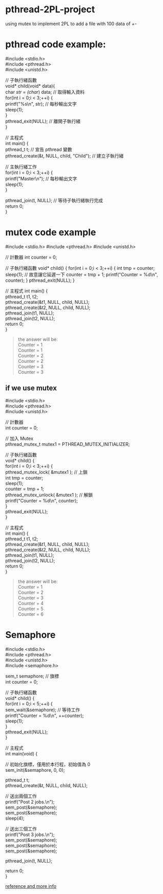 # pthread-2PL-project

using mutex to implement 2PL to add a file with 100 data of +-

pthread code example:
==
#include <stdio.h><br>
#include <pthread.h><br>
#include <unistd.h><br>

// 子執行緒函數<br>
void* child(void* data){<br>
  char *str = (char*) data; // 取得輸入資料<br>
  for(int i = 0;i < 3;++i) {<br>
    printf("%s\n", str); // 每秒輸出文字<br>
    sleep(1);<br>
  }<br>
  pthread_exit(NULL); // 離開子執行緒<br>
}<br>

// 主程式<br>
int main() {<br>
  pthread_t t; // 宣告 pthread 變數<br>
  pthread_create(&t, NULL, child, "Child"); // 建立子執行緒<br>

  // 主執行緒工作<br>
  for(int i = 0;i < 3;++i) {<br>
    printf("Master\n"); // 每秒輸出文字<br>
    sleep(1);<br>
  }<br>

  pthread_join(t, NULL); // 等待子執行緒執行完成<br>
  return 0;<br>
}<br>


mutex code example
==
#include <stdio.h>
#include <pthread.h>
#include <unistd.h>

// 計數器
int counter = 0;

// 子執行緒函數
void* child() {
  for(int i = 0;i < 3;++i) {
    int tmp = counter;
    sleep(1); // 故意讓它延遲一下
    counter = tmp + 1;
    printf("Counter = %d\n", counter);
  }
  pthread_exit(NULL);
}

// 主程式
int main() {<br>
  pthread_t t1, t2;<br>
  pthread_create(&t1, NULL, child, NULL);<br>
  pthread_create(&t2, NULL, child, NULL);<br>
  pthread_join(t1, NULL);<br>
  pthread_join(t2, NULL);<br>
  return 0;<br>
}<br>

>the answer will be:<br>
Counter = 1<br>
Counter = 1<br>
Counter = 2<br>
Counter = 2<br>
Counter = 3<br>
Counter = 3<br>

if we use mutex
--
#include <stdio.h><br>
#include <pthread.h><br>
#include <unistd.h><br>

// 計數器<br>
int counter = 0;<br>

// 加入 Mutex<br>
pthread_mutex_t mutex1 = PTHREAD_MUTEX_INITIALIZER;<br>

// 子執行緒函數<br>
void* child() {<br>
  for(int i = 0;i < 3;++i) {<br>
    pthread_mutex_lock( &mutex1 ); // 上鎖<br>
    int tmp = counter;<br>
    sleep(1);<br>
    counter = tmp + 1;<br>
    pthread_mutex_unlock( &mutex1 ); // 解鎖<br>
    printf("Counter = %d\n", counter);<br>
  }<br>
  pthread_exit(NULL);<br>
}<br>

// 主程式<br>
int main() {<br>
  pthread_t t1, t2;<br>
  pthread_create(&t1, NULL, child, NULL);<br>
  pthread_create(&t2, NULL, child, NULL);<br>
  pthread_join(t1, NULL);<br>
  pthread_join(t2, NULL);<br>
  return 0;<br>
}<br>

>the answer will be:<br>
Counter = 1<br>
Counter = 2<br>
Counter = 3<br>
Counter = 4<br>
Counter = 5<br>
Counter = 6<br>

Semaphore 
==
#include <stdio.h> <br>
#include <pthread.h><br>
#include <unistd.h><br>
#include <semaphore.h><br>

sem_t semaphore; // 旗標<br>
int counter = 0;<br>

// 子執行緒函數<br>
void* child() {<br>
  for(int i = 0;i < 5;++i) {<br>
    sem_wait(&semaphore); // 等待工作<br>
    printf("Counter = %d\n", ++counter);<br>
    sleep(1);<br>
  }<br>
  pthread_exit(NULL);<br>
}<br>

// 主程式<br>
int main(void) {<br>

  // 初始化旗標，僅用於本行程，初始值為 0<br>
  sem_init(&semaphore, 0, 0);<br>

  pthread_t t;<br>
  pthread_create(&t, NULL, child, NULL);<br>

  // 送出兩個工作<br>
  printf("Post 2 jobs.\n");<br>
  sem_post(&semaphore);<br>
  sem_post(&semaphore);<br>
  sleep(4);<br>

  // 送出三個工作<br>
  printf("Post 3 jobs.\n");<br>
  sem_post(&semaphore);<br>
  sem_post(&semaphore);<br>
  sem_post(&semaphore);<br>

  pthread_join(t, NULL);<br>

  return 0;<br>
}<br>

[reference and more info](https://blog.gtwang.org/programming/pthread-multithreading-programming-in-c-tutorial/)
